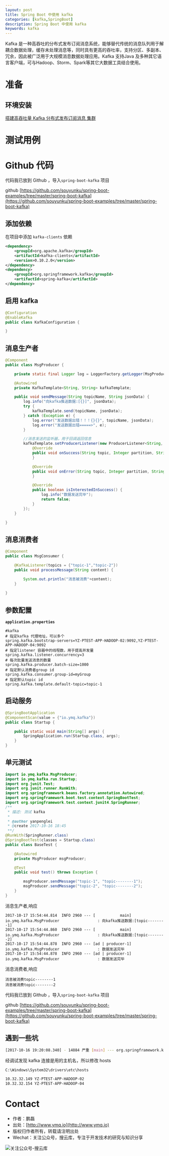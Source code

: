 ```yaml
---
layout: post
title: Spring Boot 中使用 kafka
categories: [kafka,SpringBoot]
description: Spring Boot 中使用 kafka
keywords: kafka 
---
```


Kafka 是一种高吞吐的分布式发布订阅消息系统，能够替代传统的消息队列用于解耦合数据处理，缓存未处理消息等，同时具有更高的吞吐率，支持分区、多副本、冗余，因此被广泛用于大规模消息数据处理应用。Kafka 支持Java 及多种其它语言客户端，可与Hadoop、Storm、Spark等其它大数据工具结合使用。

# 准备

## 环境安装 

[搭建高吞吐量 Kafka 分布式发布订阅消息 集群](https://segmentfault.com/a/1190000010896062)

# 测试用例

# Github 代码

代码我已放到 Github ，导入`spring-boot-kafka` 项目 

github [https://github.com/souyunku/spring-boot-examples/tree/master/spring-boot-kafka](https://github.com/souyunku/spring-boot-examples/tree/master/spring-boot-kafka)

## 添加依赖

在项目中添加 `kafka-clients` 依赖

```xml
<dependency>
	<groupId>org.apache.kafka</groupId>
	<artifactId>kafka-clients</artifactId>
	<version>0.10.2.0</version>
</dependency>
<dependency>
	<groupId>org.springframework.kafka</groupId>
	<artifactId>spring-kafka</artifactId>
</dependency>
```

## 启用 kafka

```java
@Configuration
@EnableKafka
public class KafkaConfiguration {

}
```

## 消息生产者

```java
@Component
public class MsgProducer {

    private static final Logger log = LoggerFactory.getLogger(MsgProducer.class);

    @Autowired
    private KafkaTemplate<String, String> kafkaTemplate;

    public void sendMessage(String topicName, String jsonData) {
        log.info("向kafka推送数据:[{}]", jsonData);
        try {
            kafkaTemplate.send(topicName, jsonData);
        } catch (Exception e) {
            log.error("发送数据出错！！！{}{}", topicName, jsonData);
            log.error("发送数据出错=====>", e);
        }

        //消息发送的监听器，用于回调返回信息
        kafkaTemplate.setProducerListener(new ProducerListener<String, String>() {
            @Override
            public void onSuccess(String topic, Integer partition, String key, String value, RecordMetadata recordMetadata) {
            }

            @Override
            public void onError(String topic, Integer partition, String key, String value, Exception exception) {
            }

            @Override
            public boolean isInterestedInSuccess() {
                log.info("数据发送完毕");
                return false;
            }
        });
    }

}
```


## 消息消费者

```java
@Component
public class MsgConsumer {

    @KafkaListener(topics = {"topic-1","topic-2"})
    public void processMessage(String content) {

        System.out.println("消息被消费"+content);
    }
    
}
```

## 参数配置

**`application.properties`**

```
#kafka
# 指定kafka 代理地址，可以多个
spring.kafka.bootstrap-servers=YZ-PTEST-APP-HADOOP-02:9092,YZ-PTEST-APP-HADOOP-04:9092
# 指定listener 容器中的线程数，用于提高并发量
spring.kafka.listener.concurrency=3
# 每次批量发送消息的数量
spring.kafka.producer.batch-size=1000
# 指定默认消费者group id
spring.kafka.consumer.group-id=myGroup
# 指定默认topic id
spring.kafka.template.default-topic=topic-1
```

## 启动服务

```java
@SpringBootApplication
@ComponentScan(value = {"io.ymq.kafka"})
public class Startup {

    public static void main(String[] args) {
        SpringApplication.run(Startup.class, args);
    }
}
```

## 单元测试

```java
import io.ymq.kafka.MsgProducer;
import io.ymq.kafka.run.Startup;
import org.junit.Test;
import org.junit.runner.RunWith;
import org.springframework.beans.factory.annotation.Autowired;
import org.springframework.boot.test.context.SpringBootTest;
import org.springframework.test.context.junit4.SpringRunner;
/**
 * 描述: 测试 kafka
 *
 * @author yanpenglei
 * @create 2017-10-16 18:45
 **/
@RunWith(SpringRunner.class)
@SpringBootTest(classes = Startup.class)
public class BaseTest {

    @Autowired
    private MsgProducer msgProducer;

    @Test
    public void test() throws Exception {

        msgProducer.sendMessage("topic-1", "topic--------1");
        msgProducer.sendMessage("topic-2", "topic--------2");
    }
}
```

消息生产者,响应

```
2017-10-17 15:54:44.814  INFO 2960 --- [           main] io.ymq.kafka.MsgProducer                 : 向kafka推送数据:[topic--------1]
2017-10-17 15:54:44.860  INFO 2960 --- [           main] io.ymq.kafka.MsgProducer                 : 向kafka推送数据:[topic--------2]
2017-10-17 15:54:44.878  INFO 2960 --- [ad | producer-1] io.ymq.kafka.MsgProducer                 : 数据发送完毕
2017-10-17 15:54:44.878  INFO 2960 --- [ad | producer-1] io.ymq.kafka.MsgProducer                 : 数据发送完毕
```

消息消费者,响应
```
消息被消费topic--------1
消息被消费topic--------2
```

代码我已放到 Github ，导入`spring-boot-kafka` 项目 

github [https://github.com/souyunku/spring-boot-examples/tree/master/spring-boot-kafka](https://github.com/souyunku/spring-boot-examples/tree/master/spring-boot-kafka)


## 遇到一些坑

```sh
[2017-10-16 19:20:08.340] - 14884 严重 [main] --- org.springframework.kafka.support.LoggingProducerListener: Exception thrown when sending a message with key='null' and payload='topic--------2' to topic topic-2:
```
经调试发现 kafka 连接是用的主机名，所以修改 hosts

```sh
C:\Windows\System32\drivers\etc\hosts

10.32.32.149 YZ-PTEST-APP-HADOOP-02
10.32.32.154 YZ-PTEST-APP-HADOOP-04
```

# Contact

 - 作者：鹏磊  
 - 出处：[http://www.ymq.io](http://www.ymq.io)  
 - 版权归作者所有，转载请注明出处
 - Wechat：关注公众号，搜云库，专注于开发技术的研究与知识分享
 
![关注公众号-搜云库](http://www.ymq.io/images/souyunku.png "搜云库")

 